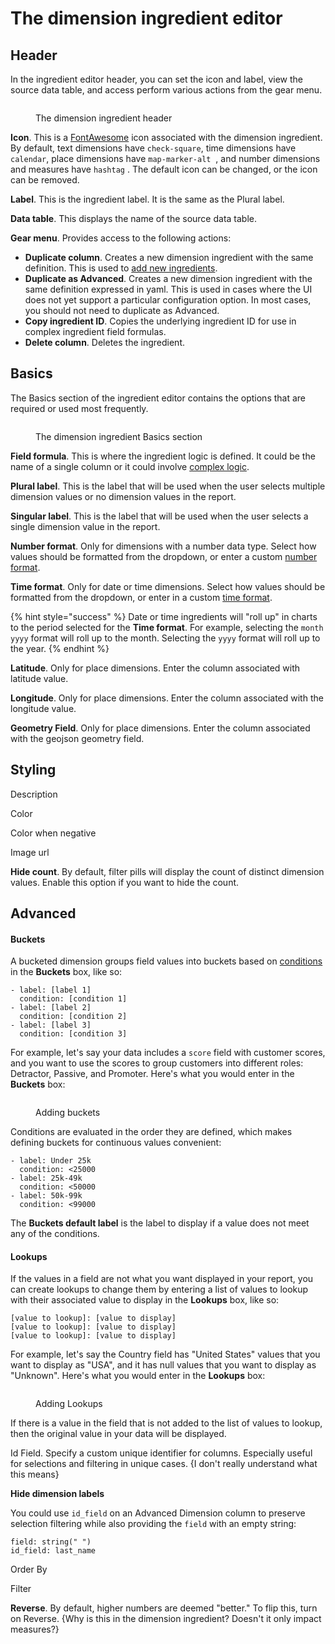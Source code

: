 # The dimension ingredient editor

## Header

In the ingredient editor header, you can set the icon and label, view the source data table, and access perform various actions from the gear menu.&#x20;

<figure><img src="../../../../.gitbook/assets/image (510).png" alt=""><figcaption><p>The dimension ingredient header</p></figcaption></figure>

**Icon**. This is a [FontAwesome](https://fontawesome.com/) icon associated with the dimension ingredient.  By default, text dimensions have `check-square`<img src="../../../../.gitbook/assets/check-square-solid.svg" alt="" data-size="line">, time dimensions have `calendar`<img src="../../../../.gitbook/assets/calendar-solid.svg" alt="" data-size="line">, place dimensions have `map-marker-alt` <img src="../../../../.gitbook/assets/map-marker-alt-solid.svg" alt="" data-size="line"> , and number dimensions and measures have `hashtag` <img src="../../../../.gitbook/assets/hashtag-solid.svg" alt="" data-size="line">. The default icon can be changed, or the icon can be removed.&#x20;

**Label**. This is the ingredient label. It is the same as the Plural label.&#x20;

**Data table**. This displays the name of the source data table.&#x20;

**Gear menu**. Provides access to the following actions:&#x20;

* **Duplicate column**. Creates a new dimension ingredient with the same definition. This is used to [add new ingredients](adding-new-ingredients.md).&#x20;
* **Duplicate as Advanced**. Creates a new dimension ingredient with the same definition expressed in yaml. This is used in cases where the UI does not yet support a particular configuration option. In most cases, you should not need to duplicate as Advanced.
* **Copy ingredient ID**. Copies the underlying ingredient ID for use in complex ingredient field formulas.&#x20;
* **Delete column**. Deletes the ingredient.&#x20;

## Basics

The Basics section of the ingredient editor contains the options that are required or used most frequently.&#x20;

<figure><img src="../../../../.gitbook/assets/image (511).png" alt=""><figcaption><p>The dimension ingredient Basics section</p></figcaption></figure>

**Field formula**. This is where the ingredient logic is defined. It could be the name of a single column or it could involve [complex logic](../../../../editing-apps/data-sources/advanced-ingredients/advanced-formulas.md).&#x20;

**Plural label**. This is the label that will be used when the user selects multiple dimension values or no dimension values in the report.&#x20;

**Singular label**. This is the label that will be used when the user selects a single dimension value in the report.&#x20;

**Number format**. Only for dimensions with a number data type. Select how values should be formatted from the dropdown, or enter a custom [number format](ingredient-formats.md).&#x20;

**Time format**. Only for date or time dimensions. Select how values should be formatted from the dropdown, or enter in a custom [time format](time-formats.md).&#x20;

{% hint style="success" %}
Date or time ingredients will "roll up" in charts to the period selected for the **Time format**. For example, selecting the `month yyyy` format will roll up to the month. Selecting the `yyyy` format will roll up to the year.&#x20;
{% endhint %}

**Latitude**. Only for place dimensions. Enter the column associated with latitude value.&#x20;

**Longitude**. Only for place dimensions. Enter the column associated with the longitude value.&#x20;

**Geometry Field**. Only for place dimensions. Enter the column associated with the geojson geometry field.&#x20;

## Styling

Description

Color

Color when negative

Image url

**Hide count**. By default, filter pills will display the count of distinct dimension values. Enable this option if you want to hide the count.&#x20;

## Advanced

#### Buckets

A bucketed dimension groups field values into buckets based on [conditions](../../../../editing-apps/data-sources/advanced-ingredients/advanced-formulas.md#conditional-logic) in the **Buckets** box, like so:

```
- label: [label 1]
  condition: [condition 1]
- label: [label 2]
  condition: [condition 2]
- label: [label 3]
  condition: [condition 3]
```

For example, let's say your data includes a `score` field with customer scores, and you want to use the scores to group customers into different roles: Detractor, Passive, and Promoter. Here's what you would enter in the **Buckets** box:

<figure><img src="../../../../.gitbook/assets/image (566).png" alt=""><figcaption><p>Adding buckets</p></figcaption></figure>

Conditions are evaluated in the order they are defined, which makes defining buckets for continuous values convenient:&#x20;

```
- label: Under 25k
  condition: <25000
- label: 25k-49k
  condition: <50000
- label: 50k-99k
  condition: <99000
```

The **Buckets default label** is the label to display if a value does not meet any of the conditions.&#x20;

#### Lookups

If the values in a field are not what you want displayed in your report, you can create lookups to change them by entering a list of values to lookup with their associated value to display in the **Lookups** box, like so:

```
[value to lookup]: [value to display]
[value to lookup]: [value to display]
[value to lookup]: [value to display]
```

For example, let's say the Country field has "United States" values that you want to display as "USA", and it has null values that you want to display as "Unknown".  Here's what you would enter in the **Lookups** box:

<figure><img src="../../../../.gitbook/assets/image (521).png" alt=""><figcaption><p>Adding Lookups</p></figcaption></figure>

If there is a value in the field that is not added to the list of values to lookup, then the original value in your data will be displayed.&#x20;

Id Field. Specify a custom unique identifier for columns. Especially useful for selections and filtering in unique cases. {I don't really understand what this means}

**Hide dimension labels**

You could use `id_field` on an Advanced Dimension column to preserve selection filtering while also providing the `field` with an empty string:

```
field: string(" ")
id_field: last_name
```

Order By

Filter

**Reverse**. By default, higher numbers are deemed "better." To flip this, turn on Reverse. {Why is this in the dimension ingredient? Doesn't it only impact measures?}

